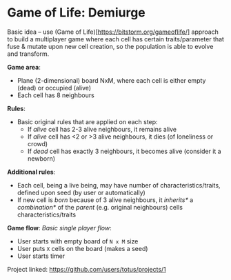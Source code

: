 # Game of Life: Demiurge

Basic idea – use (Game of Life)[https://bitstorm.org/gameoflife/] approach to build a multiplayer game where each cell has certain traits/parameter that fuse & mutate upon new cell creation, so the population is able to evolve and transform.

**Game area**:
* Plane (2-dimensional) board NxM, where each cell is either empty (dead) or occupied (alive)
* Each cell has 8 neighbours

**Rules**:
* Basic original rules that are applied on each step:
  - If _alive_ cell has 2-3 alive neighbours, it remains alive
  - If _alive_ cell has <2 or >3 alive neighbours, it dies (of loneliness or crowd)
  - If _dead_ cell has exactly 3 neighbours, it becomes alive (consider it a newborn)

**Additional rules**:
* Each cell, being a live being, may have number of characteristics/traits, defined upon seed (by user or automatically)
* If new cell is _born_ because of 3 alive neighbours, it _inherits*_ a _combination*_ of the _parent_ (e.g. original neighbours) cells characteristics/traits

**Game flow**:
_Basic single player flow_:
* User starts with empty board of `N x M` size
* User puts `X` cells on the board (makes a seed)
* User starts timer

Project linked: https://github.com/users/totus/projects/1
